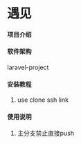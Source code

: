 # 遇见

#### 项目介绍

#### 软件架构
laravel-project


#### 安装教程

1. use clone ssh link

#### 使用说明

1. 主分支禁止直接push



